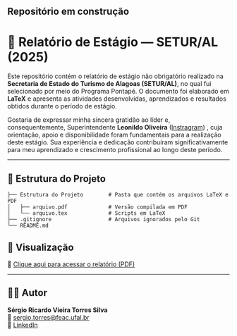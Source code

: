 ## Repositório em construção


# 📘 Relatório de Estágio — SETUR/AL (2025)

Este repositório contém o relatório de estágio não obrigatório realizado na **Secretaria de Estado do Turismo de Alagoas (SETUR/AL)**, no qual fui selecionado por meio do Programa Pontapé. O documento foi elaborado em **LaTeX** e apresenta as atividades desenvolvidas, aprendizados e resultados obtidos durante o período de estágio.

Gostaria de expressar minha sincera gratidão ao líder e, consequentemente, Superintendente **Leonildo Oliveira** ([Instragram](https://www.instagram.com/leonildo_oliveira00/?__pwa=1)) , cuja orientação, apoio e disponibilidade foram fundamentais para a realização deste estágio. Sua experiência e dedicação contribuíram significativamente para meu aprendizado e crescimento profissional ao longo deste período.

---

## 📂 Estrutura do Projeto

```
├── Estrutura do Projeto        # Pasta que contém os arquivos LaTeX e PDF
│   ├── arquivo.pdf             # Versão compilada em PDF
│   └── arquivo.tex             # Scripts em LaTeX
├── .gitignore                  # Arquivos ignorados pelo Git
└── README.md  
```

## 📘 Visualização

📄 [Clique aqui para acessar o relatório (PDF)](Estrutura%20do%20Projeto/arquivo.pdf)



---
## 🙋‍♂️ Autor

**Sérgio Ricardo Vieira Torres Silva**  
📧 [sergio.torres@feac.ufal.br](mailto:sergio.torres@feac.ufal.br)  
🔗 [LinkedIn](https://linkedin.com/in/sergioricardo-me)  

